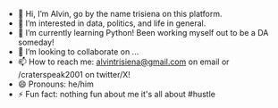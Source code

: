 - 👋 Hi, I’m Alvin, go by the name trisiena on this platform.
- 👀 I’m interested in data, politics, and life in general.
- 🌱 I’m currently learning Python! Been working myself out to be a DA someday!
- 💞️ I’m looking to collaborate on ...
- 📫 How to reach me: alvintrisiena@gmail.com on email or /craterspeak2001 on twitter/X!
- 😄 Pronouns: he/him
- ⚡ Fun fact: nothing fun about me it's all about #hustle

<!---
trisiena/trisiena is a ✨ special ✨ repository because its `README.md` (this file) appears on your GitHub profile.
You can click the Preview link to take a look at your changes.
--->
